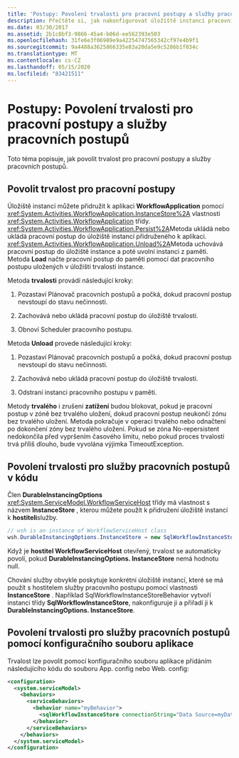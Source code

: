 ```yaml
---
title: 'Postupy: Povolení trvalosti pro pracovní postupy a služby pracovních postupů'
description: Přečtěte si, jak nakonfigurovat úložiště instancí pracovních postupů SQL, aby se povolilo uchovávání pracovních postupů a služeb pracovních postupů programově a pomocí konfiguračního souboru.
ms.date: 03/30/2017
ms.assetid: 2b1c8bf3-9866-45a4-b06d-ee562393e503
ms.openlocfilehash: 31fe6e3f06989e9a42254747565342cf97e4b9f1
ms.sourcegitcommit: 9a4488a3625866335e83a20da5e9c5286b1f034c
ms.translationtype: MT
ms.contentlocale: cs-CZ
ms.lasthandoff: 05/15/2020
ms.locfileid: "83421511"
---
```

# <a name="how-to-enable-persistence-for-workflows-and-workflow-services"></a>Postupy: Povolení trvalosti pro pracovní postupy a služby pracovních postupů

Toto téma popisuje, jak povolit trvalost pro pracovní postupy a služby pracovních postupů.

## <a name="enable-persistence-for-workflows"></a>Povolit trvalost pro pracovní postupy

Úložiště instancí můžete přidružit k aplikaci **WorkflowApplication** pomocí <xref:System.Activities.WorkflowApplication.InstanceStore%2A> vlastnosti <xref:System.Activities.WorkflowApplication> třídy. <xref:System.Activities.WorkflowApplication.Persist%2A>Metoda ukládá nebo ukládá pracovní postup do úložiště instancí přidruženého k aplikaci. <xref:System.Activities.WorkflowApplication.Unload%2A>Metoda uchovává pracovní postup do úložiště instance a poté uvolní instanci z paměti. Metoda **Load** načte pracovní postup do paměti pomocí dat pracovního postupu uložených v úložišti trvalosti instance.

Metoda **trvalosti** provádí následující kroky:

1. Pozastaví Plánovač pracovních postupů a počká, dokud pracovní postup nevstoupí do stavu nečinnosti.

2. Zachovává nebo ukládá pracovní postup do úložiště trvalosti.

3. Obnoví Scheduler pracovního postupu.

 Metoda **Unload** provede následující kroky:

1. Pozastaví Plánovač pracovních postupů a počká, dokud pracovní postup nevstoupí do stavu nečinnosti.

2. Zachovává nebo ukládá pracovní postup do úložiště trvalosti.

3. Odstraní instanci pracovního postupu v paměti.

Metody **trvalého** i zrušení **zatížení** budou blokovat, pokud je pracovní postup v zóně bez trvalého uložení, dokud pracovní postup neukončí zónu bez trvalého uložení. Metoda pokračuje v operaci trvalého nebo odnačtení po dokončení zóny bez trvalého uložení. Pokud se zóna No-repersistent nedokončila před vypršením časového limitu, nebo pokud proces trvalosti trvá příliš dlouho, bude vyvolána výjimka TimeoutException.

## <a name="enable-persistence-for-workflow-services-in-code"></a>Povolení trvalosti pro služby pracovních postupů v kódu

Člen **DurableInstancingOptions** <xref:System.ServiceModel.WorkflowServiceHost> třídy má vlastnost s názvem **InstanceStore** , kterou můžete použít k přidružení úložiště instancí k **hostiteli**služby.

```csharp
// wsh is an instance of WorkflowServiceHost class
wsh.DurableInstancingOptions.InstanceStore = new SqlWorkflowInstanceStore();
```

Když je **hostitel WorkflowServiceHost** otevřený, trvalost se automaticky povolí, pokud **DurableInstancingOptions. InstanceStore** nemá hodnotu null.

Chování služby obvykle poskytuje konkrétní úložiště instancí, které se má použít s hostitelem služby pracovního postupu pomocí vlastnosti **InstanceStore** . Například SqlWorkflowInstanceStoreBehavior vytvoří instanci třídy **SqlWorkflowInstanceStore**, nakonfiguruje ji a přiřadí ji k **DurableInstancingOptions. InstanceStore**.

## <a name="enable-persistence-for-workflow-services-using-an-application-configuration-file"></a>Povolení trvalosti pro služby pracovních postupů pomocí konfiguračního souboru aplikace

Trvalost lze povolit pomocí konfiguračního souboru aplikace přidáním následujícího kódu do souboru App. config nebo Web. config:

```xml
<configuration>
  <system.serviceModel>
    <behaviors>
      <serviceBehaviors>
        <behavior name="myBehavior">
          <sqlWorkflowInstanceStore connectionString="Data Source=myDatabaseServer;Initial Catalog=myPersistenceDatabase" />
        </behavior>
      </serviceBehaviors>
    </behaviors>
  </system.serviceModel>
</configuration>
```

